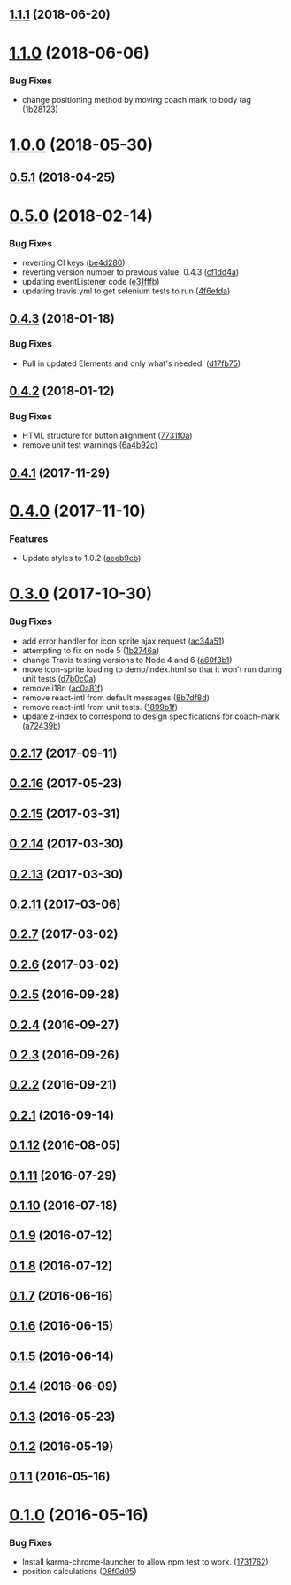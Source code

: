 <a name="1.1.1"></a>
## [1.1.1](https://github.com/Pearson-Higher-Ed/coach-mark/compare/v1.1.0...v1.1.1) (2018-06-20)



<a name="1.1.0"></a>
# [1.1.0](https://github.com/Pearson-Higher-Ed/coach-mark/compare/v1.0.0...v1.1.0) (2018-06-06)


### Bug Fixes

* change positioning method by moving coach mark to body tag ([1b28123](https://github.com/Pearson-Higher-Ed/coach-mark/commit/1b28123))



<a name="1.0.0"></a>
# [1.0.0](https://github.com/Pearson-Higher-Ed/coach-mark/compare/v0.5.1...v1.0.0) (2018-05-30)



<a name="0.5.1"></a>
## [0.5.1](https://github.com/Pearson-Higher-Ed/coach-mark/compare/v0.5.0...v0.5.1) (2018-04-25)



<a name="0.5.0"></a>
# [0.5.0](https://github.com/Pearson-Higher-Ed/coach-mark/compare/v0.4.3...v0.5.0) (2018-02-14)


### Bug Fixes

* reverting CI keys ([be4d280](https://github.com/Pearson-Higher-Ed/coach-mark/commit/be4d280))
* reverting version number to previous value, 0.4.3 ([cf1dd4a](https://github.com/Pearson-Higher-Ed/coach-mark/commit/cf1dd4a))
* updating eventListener code ([e31fffb](https://github.com/Pearson-Higher-Ed/coach-mark/commit/e31fffb))
* updating travis.yml to get selenium tests to run ([4f6efda](https://github.com/Pearson-Higher-Ed/coach-mark/commit/4f6efda))



<a name="0.4.3"></a>
## [0.4.3](https://github.com/Pearson-Higher-Ed/coach-mark/compare/v0.4.2...v0.4.3) (2018-01-18)


### Bug Fixes

* Pull in updated Elements and only what's needed. ([d17fb75](https://github.com/Pearson-Higher-Ed/coach-mark/commit/d17fb75))



<a name="0.4.2"></a>
## [0.4.2](https://github.com/Pearson-Higher-Ed/coach-mark/compare/v0.4.1...v0.4.2) (2018-01-12)


### Bug Fixes

* HTML structure for button alignment ([7731f0a](https://github.com/Pearson-Higher-Ed/coach-mark/commit/7731f0a))
* remove unit test warnings ([6a4b92c](https://github.com/Pearson-Higher-Ed/coach-mark/commit/6a4b92c))



<a name="0.4.1"></a>
## [0.4.1](https://github.com/Pearson-Higher-Ed/coach-mark/compare/v0.4.0...v0.4.1) (2017-11-29)



<a name="0.4.0"></a>
# [0.4.0](https://github.com/Pearson-Higher-Ed/coach-mark/compare/v0.3.0...v0.4.0) (2017-11-10)


### Features

* Update styles to 1.0.2 ([aeeb9cb](https://github.com/Pearson-Higher-Ed/coach-mark/commit/aeeb9cb))



<a name="0.3.0"></a>
# [0.3.0](https://github.com/Pearson-Higher-Ed/coach-mark/compare/v0.2.17...v0.3.0) (2017-10-30)


### Bug Fixes

* add error handler for icon sprite ajax request ([ac34a51](https://github.com/Pearson-Higher-Ed/coach-mark/commit/ac34a51))
* attempting to fix on node 5 ([1b2746a](https://github.com/Pearson-Higher-Ed/coach-mark/commit/1b2746a))
* change Travis testing versions to Node 4 and 6 ([a60f3b1](https://github.com/Pearson-Higher-Ed/coach-mark/commit/a60f3b1))
* move icon-sprite loading to demo/index.html so that it won't run during unit tests ([d7b0c0a](https://github.com/Pearson-Higher-Ed/coach-mark/commit/d7b0c0a))
* remove i18n ([ac0a81f](https://github.com/Pearson-Higher-Ed/coach-mark/commit/ac0a81f))
* remove react-intl from default messages ([8b7df8d](https://github.com/Pearson-Higher-Ed/coach-mark/commit/8b7df8d))
* remove react-intl from unit tests. ([1899b1f](https://github.com/Pearson-Higher-Ed/coach-mark/commit/1899b1f))
* update z-index to correspond to design specifications for coach-mark ([a72439b](https://github.com/Pearson-Higher-Ed/coach-mark/commit/a72439b))



<a name="0.2.17"></a>
## [0.2.17](https://github.com/Pearson-Higher-Ed/coach-mark/compare/v0.2.16...v0.2.17) (2017-09-11)



<a name="0.2.16"></a>
## [0.2.16](https://github.com/Pearson-Higher-Ed/coach-mark/compare/v0.2.15...v0.2.16) (2017-05-23)



<a name="0.2.15"></a>
## [0.2.15](https://github.com/Pearson-Higher-Ed/coach-mark/compare/v0.2.14...v0.2.15) (2017-03-31)



<a name="0.2.14"></a>
## [0.2.14](https://github.com/Pearson-Higher-Ed/coach-mark/compare/v0.2.13...v0.2.14) (2017-03-30)



<a name="0.2.13"></a>
## [0.2.13](https://github.com/Pearson-Higher-Ed/coach-mark/compare/v0.2.11...v0.2.13) (2017-03-30)



<a name="0.2.11"></a>
## [0.2.11](https://github.com/Pearson-Higher-Ed/coach-mark/compare/v0.2.7...v0.2.11) (2017-03-06)



<a name="0.2.7"></a>
## [0.2.7](https://github.com/Pearson-Higher-Ed/coach-mark/compare/v0.2.6...v0.2.7) (2017-03-02)



<a name="0.2.6"></a>
## [0.2.6](https://github.com/Pearson-Higher-Ed/coach-mark/compare/v0.2.5...v0.2.6) (2017-03-02)



<a name="0.2.5"></a>
## [0.2.5](https://github.com/Pearson-Higher-Ed/coach-mark/compare/v0.2.4...v0.2.5) (2016-09-28)



<a name="0.2.4"></a>
## [0.2.4](https://github.com/Pearson-Higher-Ed/coach-mark/compare/v0.2.3...v0.2.4) (2016-09-27)



<a name="0.2.3"></a>
## [0.2.3](https://github.com/Pearson-Higher-Ed/coach-mark/compare/v0.2.2...v0.2.3) (2016-09-26)



<a name="0.2.2"></a>
## [0.2.2](https://github.com/Pearson-Higher-Ed/coach-mark/compare/v0.2.1...v0.2.2) (2016-09-21)



<a name="0.2.1"></a>
## [0.2.1](https://github.com/Pearson-Higher-Ed/coach-mark/compare/v0.1.12...v0.2.1) (2016-09-14)



<a name="0.1.12"></a>
## [0.1.12](https://github.com/Pearson-Higher-Ed/coach-mark/compare/v0.1.11...v0.1.12) (2016-08-05)



<a name="0.1.11"></a>
## [0.1.11](https://github.com/Pearson-Higher-Ed/coach-mark/compare/v0.1.10...v0.1.11) (2016-07-29)



<a name="0.1.10"></a>
## [0.1.10](https://github.com/Pearson-Higher-Ed/coach-mark/compare/v0.1.9...v0.1.10) (2016-07-18)



<a name="0.1.9"></a>
## [0.1.9](https://github.com/Pearson-Higher-Ed/coach-mark/compare/v0.1.8...v0.1.9) (2016-07-12)



<a name="0.1.8"></a>
## [0.1.8](https://github.com/Pearson-Higher-Ed/coach-mark/compare/v0.1.7...v0.1.8) (2016-07-12)



<a name="0.1.7"></a>
## [0.1.7](https://github.com/Pearson-Higher-Ed/coach-mark/compare/v0.1.6...v0.1.7) (2016-06-16)



<a name="0.1.6"></a>
## [0.1.6](https://github.com/Pearson-Higher-Ed/coach-mark/compare/v0.1.5...v0.1.6) (2016-06-15)



<a name="0.1.5"></a>
## [0.1.5](https://github.com/Pearson-Higher-Ed/coach-mark/compare/v0.1.4...v0.1.5) (2016-06-14)



<a name="0.1.4"></a>
## [0.1.4](https://github.com/Pearson-Higher-Ed/coach-mark/compare/v0.1.3...v0.1.4) (2016-06-09)



<a name="0.1.3"></a>
## [0.1.3](https://github.com/Pearson-Higher-Ed/coach-mark/compare/v0.1.2...v0.1.3) (2016-05-23)



<a name="0.1.2"></a>
## [0.1.2](https://github.com/Pearson-Higher-Ed/coach-mark/compare/v0.1.1...v0.1.2) (2016-05-19)



<a name="0.1.1"></a>
## [0.1.1](https://github.com/Pearson-Higher-Ed/coach-mark/compare/v0.1.0...v0.1.1) (2016-05-16)



<a name="0.1.0"></a>
# [0.1.0](https://github.com/Pearson-Higher-Ed/coach-mark/compare/08f0d05...v0.1.0) (2016-05-16)


### Bug Fixes

* Install karma-chrome-launcher to allow npm test to work. ([1731762](https://github.com/Pearson-Higher-Ed/coach-mark/commit/1731762))
* position calculations ([08f0d05](https://github.com/Pearson-Higher-Ed/coach-mark/commit/08f0d05))



